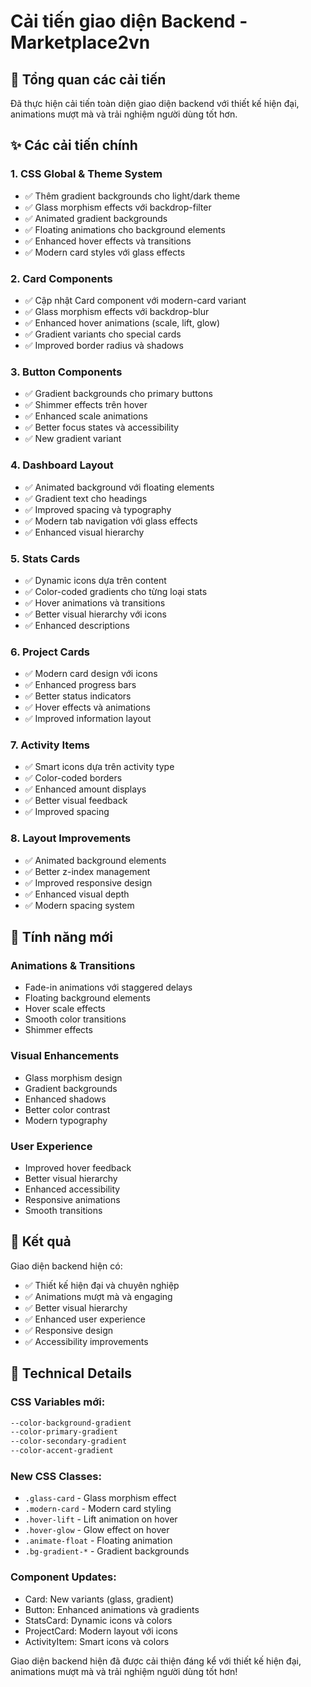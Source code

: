 # Cải tiến giao diện Backend - Marketplace2vn

## 🎨 Tổng quan các cải tiến

Đã thực hiện cải tiến toàn diện giao diện backend với thiết kế hiện đại, animations mượt mà và trải nghiệm người dùng tốt hơn.

## ✨ Các cải tiến chính

### 1. **CSS Global & Theme System**

- ✅ Thêm gradient backgrounds cho light/dark theme
- ✅ Glass morphism effects với backdrop-filter
- ✅ Animated gradient backgrounds
- ✅ Floating animations cho background elements
- ✅ Enhanced hover effects và transitions
- ✅ Modern card styles với glass effects

### 2. **Card Components**

- ✅ Cập nhật Card component với modern-card variant
- ✅ Glass morphism effects với backdrop-blur
- ✅ Enhanced hover animations (scale, lift, glow)
- ✅ Gradient variants cho special cards
- ✅ Improved border radius và shadows

### 3. **Button Components**

- ✅ Gradient backgrounds cho primary buttons
- ✅ Shimmer effects trên hover
- ✅ Enhanced scale animations
- ✅ Better focus states và accessibility
- ✅ New gradient variant

### 4. **Dashboard Layout**

- ✅ Animated background với floating elements
- ✅ Gradient text cho headings
- ✅ Improved spacing và typography
- ✅ Modern tab navigation với glass effects
- ✅ Enhanced visual hierarchy

### 5. **Stats Cards**

- ✅ Dynamic icons dựa trên content
- ✅ Color-coded gradients cho từng loại stats
- ✅ Hover animations và transitions
- ✅ Better visual hierarchy với icons
- ✅ Enhanced descriptions

### 6. **Project Cards**

- ✅ Modern card design với icons
- ✅ Enhanced progress bars
- ✅ Better status indicators
- ✅ Hover effects và animations
- ✅ Improved information layout

### 7. **Activity Items**

- ✅ Smart icons dựa trên activity type
- ✅ Color-coded borders
- ✅ Enhanced amount displays
- ✅ Better visual feedback
- ✅ Improved spacing

### 8. **Layout Improvements**

- ✅ Animated background elements
- ✅ Better z-index management
- ✅ Improved responsive design
- ✅ Enhanced visual depth
- ✅ Modern spacing system

## 🚀 Tính năng mới

### **Animations & Transitions**

- Fade-in animations với staggered delays
- Floating background elements
- Hover scale effects
- Smooth color transitions
- Shimmer effects

### **Visual Enhancements**

- Glass morphism design
- Gradient backgrounds
- Enhanced shadows
- Better color contrast
- Modern typography

### **User Experience**

- Improved hover feedback
- Better visual hierarchy
- Enhanced accessibility
- Responsive animations
- Smooth transitions

## 🎯 Kết quả

Giao diện backend hiện có:

- ✅ Thiết kế hiện đại và chuyên nghiệp
- ✅ Animations mượt mà và engaging
- ✅ Better visual hierarchy
- ✅ Enhanced user experience
- ✅ Responsive design
- ✅ Accessibility improvements

## 🔧 Technical Details

### CSS Variables mới:

```css
--color-background-gradient
--color-primary-gradient
--color-secondary-gradient
--color-accent-gradient
```

### New CSS Classes:

- `.glass-card` - Glass morphism effect
- `.modern-card` - Modern card styling
- `.hover-lift` - Lift animation on hover
- `.hover-glow` - Glow effect on hover
- `.animate-float` - Floating animation
- `.bg-gradient-*` - Gradient backgrounds

### Component Updates:

- Card: New variants (glass, gradient)
- Button: Enhanced animations và gradients
- StatsCard: Dynamic icons và colors
- ProjectCard: Modern layout với icons
- ActivityItem: Smart icons và colors

Giao diện backend hiện đã được cải thiện đáng kể với thiết kế hiện đại, animations mượt mà và trải nghiệm người dùng tốt hơn!
